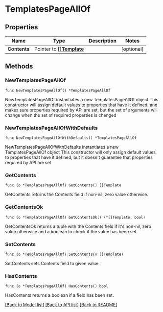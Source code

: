 # TemplatesPageAllOf

## Properties

Name | Type | Description | Notes
------------ | ------------- | ------------- | -------------
**Contents** | Pointer to [**[]Template**](Template.md) |  | [optional] 

## Methods

### NewTemplatesPageAllOf

`func NewTemplatesPageAllOf() *TemplatesPageAllOf`

NewTemplatesPageAllOf instantiates a new TemplatesPageAllOf object
This constructor will assign default values to properties that have it defined,
and makes sure properties required by API are set, but the set of arguments
will change when the set of required properties is changed

### NewTemplatesPageAllOfWithDefaults

`func NewTemplatesPageAllOfWithDefaults() *TemplatesPageAllOf`

NewTemplatesPageAllOfWithDefaults instantiates a new TemplatesPageAllOf object
This constructor will only assign default values to properties that have it defined,
but it doesn't guarantee that properties required by API are set

### GetContents

`func (o *TemplatesPageAllOf) GetContents() []Template`

GetContents returns the Contents field if non-nil, zero value otherwise.

### GetContentsOk

`func (o *TemplatesPageAllOf) GetContentsOk() (*[]Template, bool)`

GetContentsOk returns a tuple with the Contents field if it's non-nil, zero value otherwise
and a boolean to check if the value has been set.

### SetContents

`func (o *TemplatesPageAllOf) SetContents(v []Template)`

SetContents sets Contents field to given value.

### HasContents

`func (o *TemplatesPageAllOf) HasContents() bool`

HasContents returns a boolean if a field has been set.


[[Back to Model list]](../README.md#documentation-for-models) [[Back to API list]](../README.md#documentation-for-api-endpoints) [[Back to README]](../README.md)


